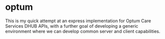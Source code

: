 # optum

This is my quick attempt at an express implementation for Optum Care Services DHUB APIs,
with a further goal of developing a generic environment where we can develop common
server and client capabilities.



